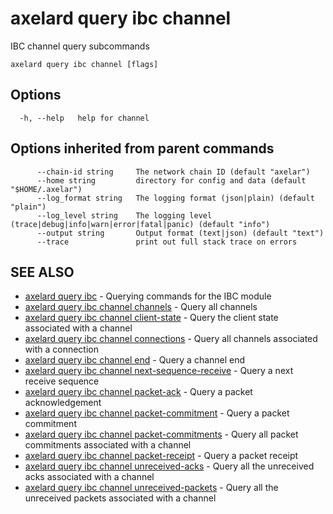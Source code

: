 # axelard query ibc channel

IBC channel query subcommands

```
axelard query ibc channel [flags]
```

## Options

```
  -h, --help   help for channel
```

## Options inherited from parent commands

```
      --chain-id string     The network chain ID (default "axelar")
      --home string         directory for config and data (default "$HOME/.axelar")
      --log_format string   The logging format (json|plain) (default "plain")
      --log_level string    The logging level (trace|debug|info|warn|error|fatal|panic) (default "info")
      --output string       Output format (text|json) (default "text")
      --trace               print out full stack trace on errors
```

## SEE ALSO

- [axelard query ibc](/cli-docs/v0_27_0/axelard_query_ibc) - Querying commands for the IBC module
- [axelard query ibc channel channels](/cli-docs/v0_27_0/axelard_query_ibc_channel_channels) - Query all channels
- [axelard query ibc channel client-state](/cli-docs/v0_27_0/axelard_query_ibc_channel_client-state) - Query the client state associated with a channel
- [axelard query ibc channel connections](/cli-docs/v0_27_0/axelard_query_ibc_channel_connections) - Query all channels associated with a connection
- [axelard query ibc channel end](/cli-docs/v0_27_0/axelard_query_ibc_channel_end) - Query a channel end
- [axelard query ibc channel next-sequence-receive](/cli-docs/v0_27_0/axelard_query_ibc_channel_next-sequence-receive) - Query a next receive sequence
- [axelard query ibc channel packet-ack](/cli-docs/v0_27_0/axelard_query_ibc_channel_packet-ack) - Query a packet acknowledgement
- [axelard query ibc channel packet-commitment](/cli-docs/v0_27_0/axelard_query_ibc_channel_packet-commitment) - Query a packet commitment
- [axelard query ibc channel packet-commitments](/cli-docs/v0_27_0/axelard_query_ibc_channel_packet-commitments) - Query all packet commitments associated with a channel
- [axelard query ibc channel packet-receipt](/cli-docs/v0_27_0/axelard_query_ibc_channel_packet-receipt) - Query a packet receipt
- [axelard query ibc channel unreceived-acks](/cli-docs/v0_27_0/axelard_query_ibc_channel_unreceived-acks) - Query all the unreceived acks associated with a channel
- [axelard query ibc channel unreceived-packets](/cli-docs/v0_27_0/axelard_query_ibc_channel_unreceived-packets) - Query all the unreceived packets associated with a channel
